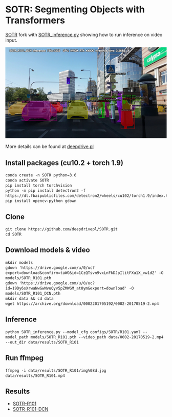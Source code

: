 # SOTR: Segmenting Objects with Transformers 

[SOTR](https://github.com/easton-cau/SOTR) fork with [SOTR_inference.py](https://github.com/deepdrivepl/SOTR/blob/main/SOTR_inference.py) showing how to run inference on video input. 

![SOTR](images/sotr.jpeg)

More details can be found at [deepdrive.pl](https://deepdrive.pl/sotr-czyli-segmentacja-instancji-z-wykorzystaniem-transformera/)

## Install packages (cu10.2 + torch 1.9)

```
conda create -n SOTR python=3.6
conda activate SOTR
pip install torch torchvision
python -m pip install detectron2 -f   https://dl.fbaipublicfiles.com/detectron2/wheels/cu102/torch1.9/index.html
pip install opencv-python gdown
```

## Clone

```
git clone https://github.com/deepdrivepl/SOTR.git
cd SOTR
```

## Download models & video

```
mkdir models
gdown 'https://drive.google.com/u/0/uc?export=download&confirm=taWO&id=1CzQTsvn9vxLnFkDJpIlitFXu1X_vw1dZ' -O models/SOTR_R101.pth
gdown 'https://drive.google.com/u/0/uc?id=19Dy6sXrwaNwGwNvuQyv5pZMWGM_at0ym&export=download' -O models/SOTR_R101_DCN.pth
mkdir data && cd data
wget https://archive.org/download/0002201705192/0002-20170519-2.mp4
```

## Inference

```
python SOTR_inference.py --model_cfg configs/SOTR/R101.yaml --model_path models/SOTR_R101.pth --video_path data/0002-20170519-2.mp4 --out_dir data/results/SOTR_R101
```

## Run ffmpeg

```
ffmpeg -i data/results/SOTR_R101/img%08d.jpg data/results/SOTR_R101.mp4
```

## Results

- [SOTR-R101](https://youtu.be/dcp7lSJ6dzk)
- [SOTR-R101-DCN](https://youtu.be/xUMUvIBe9fE)

